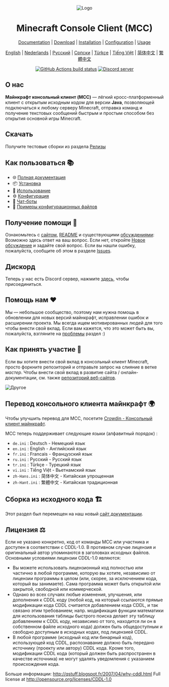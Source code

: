 <div align="center">

<img src="https://i.pics.rs/LLDhE.png" alt="Logo"/>

# Minecraft Console Client (MCC)

[Documentation](https://mccteam.github.io/) | [Download](#download) | [Installation](https://mccteam.github.io/guide/installation.html) | [Configuration](https://mccteam.github.io/guide/configuration.html) | [Usage](https://mccteam.github.io/guide/usage.html)

</div>

<div align="center">

[English](https://github.com/MCCTeam/Minecraft-Console-Client/blob/master/README.md) | [Nederlands](https://github.com/MCCTeam/Minecraft-Console-Client/blob/master/README/README-Dutch.md) | [Русский](https://github.com/MCCTeam/Minecraft-Console-Client/blob/master/README/README-Russian.md) | [Српски](https://github.com/MCCTeam/Minecraft-Console-Client/blob/master/README/README-Serbian_Cyrillic.md) | [Türkçe](https://github.com/MCCTeam/Minecraft-Console-Client/blob/master/README/README-Turkish.md) | [Tiếng Việt](https://github.com/MCCTeam/Minecraft-Console-Client/blob/master/README/README-Vietnamese.md) | [简体中文](https://github.com/MCCTeam/Minecraft-Console-Client/blob/master/README/README-Chinese_Simplified.md) | [繁體中文](https://github.com/MCCTeam/Minecraft-Console-Client/blob/master/README/README-Chinese_Traditional.md)

</div>

<div align="center">

[![GitHub Actions build status](https://github.com/MCCTeam/Minecraft-Console-Client/actions/workflows/build-and-release.yml/badge.svg)](https://github.com/MCCTeam/Minecraft-Console-Client/releases/latest) <a href="https://discord.gg/sfBv4TtpC9"><img src="https://img.shields.io/discord/1018553894831403028?color=5865F2&logo=discord&logoColor=white" alt="Discord server" /></a>

</div>

## **О нас**

**Майнкрафт консольный клиент (MCC)** — лёгкий кросс-платформенный клиент с открытым исходным кодом для версии **Java**, позволяющей подключаться к любому серверу Minecraft, отправка команд и получение текстовых сообщений быстрым и простым способом без открытия основной игры Minecraft.

## Скачать

Получите тестовые сборки из раздела [Релизы](https://github.com/MCCTeam/Minecraft-Console-Client/releases/latest)

## Как пользоваться 📚

-   🌐 [Полная документация](https://mccteam.github.io/)
-   📦 [Установка](https://mccteam.github.io/guide/installation.html)
-   📖 [Использование](https://mccteam.github.io/guide/usage.html)
-   ⚙️ [Конфигурация](https://mccteam.github.io/guide/configuration.html)
-   🤖 [Чат-боты](https://mccteam.github.io/guide/chat-bots.html)
-   📝 [Примеры конфигурационных файлов](MinecraftClient/config/)

## Получение помощи 🙋

Ознакомьтесь с [сайтом](https://mccteam.github.io/), [README](https://github.com/MCCTeam/Minecraft-Console-Client/tree/master/MinecraftClient/config#minecraft-console-client-user-manual) и существующими [обсуждениями](https://github.com/MCCTeam/Minecraft-Console-Client/discussions): Возможно здесь ответ на ваш вопрос. Если нет, откройте [Новое обсуждение](https://github.com/MCCTeam/Minecraft-Console-Client/discussions/new) и задайте свой вопрос. Если вы нашли ошибку, пожалуйста, сообщите об этом в разделе [Issues](https://github.com/MCCTeam/Minecraft-Console-Client/issues).

## Дискорд

Теперь у нас есть Discord сервер, нажмите [здесь](https://discord.gg/sfBv4TtpC9), чтобы присоединиться.

## Помощь нам ❤️

Мы — небольшое сообщество, поэтому нам нужна помощь в обновлении для новых версий майнкрафт, исправлении ошибок и расширении проекта. Мы всегда ищем мотивированных людей для того чтобы внести свой вклад. Если вам кажется, что это может быть вы, пожалуйста, взгляните на [проблемы](https://github.com/MCCTeam/Minecraft-Console-Client/issues?q=is%3Aissue+is%3Aopen+label%3Awaiting-for%3Acontributor) раздел :)

## Как принять участие 📝

Если вы хотите внести свой вклад в консольный клиент Minecraft, просто форкните репозиторий и отправьте запрос на слияние в ветке _мастер_. Чтобы внести свой вклад в развитие сайта / онлайн-документации, см. также [репозиторий веб-сайтов](https://github.com/MCCTeam/MCCTeam.github.io).

![Другое](https://repobeats.axiom.co/api/embed/c8a6c7c47fde8fcbe3727a21eab46e6b39dff60d.svg "Отображение аналитики")

## Перевод консольного клиента майнкрафт 🌍

Чтобы улучшить перевод для MCC, посетите [Crowdin - Консольный клиент майнкрафт](https://crwd.in/minecraft-console-client).

MCC теперь поддерживает следующие языки (алфавитный порядок) :
  * `de.ini` : Deutsch - Немецкий язык
  * `en.ini` : English - Английский язык
  * `fr.ini` : Francais - Французский язык
  * `ru.ini` : Русский - Русский язык
  * `tr.ini` : Türkçe - Турецкий язык
  * `vi.ini` : Tiếng Việt - Вьетнамский язык
  * `zh-Hans.ini` : 简体中文 - Китайская упрощенная
  * `zh-Hant.ini` : 繁體中文 - Китайская традиционная

## Сборка из исходного кода 🏗️

Этот раздел был перемещен на наш новый [сайт документации](https://mccteam.github.io/guide/installation.html#building-from-the-source-code).

## Лицензия ⚖️

Если не указано конкретно, код от команды MCC или участника и доступен в соответствии с CDDL-1.0. В противном случае лицензия и оригинальный автор упоминаются в заголовках исходных файлов. Основными условиями лицензии CDDL-1.0 являются:

-   Вы можете использовать лицензионный код полностью или частично в любой программе, которую вы хотите, независимо от лицензии программы в целом (или, скорее, за исключением кода, который вы занимаете). Сама программа может быть открытой или закрытой, свободной или коммерческой.
-   Однако во всех случаях любые изменения, улучшения, или дополнения к CDDL коду (любой код, на который ссылаются прямые модификации кода CDDL считается добавлением кода CDDL, и так связано этим требованием; напр. модификация функции математики для использования таблицы быстрого поиска делает эту таблицу добавлением к CDDL коду, независимо от того, находится ли он в собственном файле исходного кода) должен быть общедоступным и свободно доступным в исходных кодах, под лицензией CDDL.
-   В любой программе (исходный код или бинарный код), использующей код CDDL, распознавание должно быть передано источнику (проекту или автору) CDDL кода. Кроме того, модификации CDDL кода (который должен быть распространен в качестве источника) не могут удалять уведомления с указанием происхождения кода.

Больше информации: http://qstuff.blogspot.fr/2007/04/why-cddl.html Full license at http://opensource.org/licenses/CDDL-1.0
